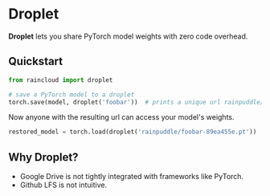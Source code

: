 # Droplet
**Droplet** lets you share PyTorch model weights with zero code overhead. 

## Quickstart
```python
from raincloud import droplet

# save a PyTorch model to a droplet
torch.save(model, droplet('foobar'))  # prints a unique url rainpuddle/foobar-89ea455e.pt
```
Now anyone with the resulting url can access your model's weights.
```python
restored_model = torch.load(droplet('rainpuddle/foobar-89ea455e.pt'))
```

## Why Droplet?
* Google Drive is not tightly integrated with frameworks like PyTorch.
* Github LFS is not intuitive.